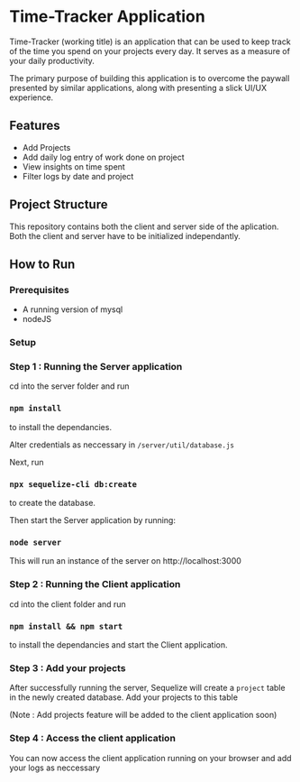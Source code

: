 # Time-Tracker Application

Time-Tracker (working title) is an application that can be used to keep track of the time you spend on your projects every day. It serves as a measure of your daily productivity. 

The primary purpose of building this application is to overcome the paywall presented by similar applications, along with presenting a slick UI/UX experience. 

## Features

- Add Projects
- Add daily log entry of work done on project
- View insights on time spent
- Filter logs by date and project

## Project Structure

This repository contains both the client and server side of the aplication. Both the client and server have to be initialized independantly.

## How to Run

### Prerequisites

- A running version of mysql
- nodeJS

### Setup

### Step 1 : Running the Server application

cd into the server folder and run

### `npm install`

to install the dependancies.

Alter credentials as neccessary in `/server/util/database.js`

Next, run 

###  `npx sequelize-cli db:create`

to create the database.

Then start the Server application by running:

### `node server`

This will run an instance of the server on http://localhost:3000

### Step 2 : Running the Client application

cd into the client folder and run

### `npm install && npm start`

to install the dependancies and start the Client application.

### Step 3 : Add your projects

After successfully running the server, Sequelize will create a `project` table in the newly created database. Add your projects to this table

(Note : Add projects feature will be added to the client application soon)

### Step 4 : Access the client application

You can now access the client application running on your browser and add your logs as neccessary

